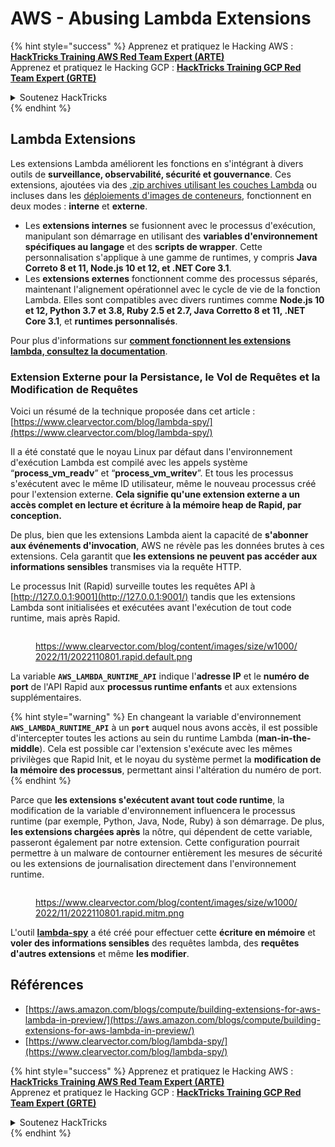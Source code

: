 # AWS - Abusing Lambda Extensions

{% hint style="success" %}
Apprenez et pratiquez le Hacking AWS :<img src="/.gitbook/assets/image.png" alt="" data-size="line">[**HackTricks Training AWS Red Team Expert (ARTE)**](https://training.hacktricks.xyz/courses/arte)<img src="/.gitbook/assets/image.png" alt="" data-size="line">\
Apprenez et pratiquez le Hacking GCP : <img src="/.gitbook/assets/image (2).png" alt="" data-size="line">[**HackTricks Training GCP Red Team Expert (GRTE)**<img src="/.gitbook/assets/image (2).png" alt="" data-size="line">](https://training.hacktricks.xyz/courses/grte)

<details>

<summary>Soutenez HackTricks</summary>

* Consultez les [**plans d'abonnement**](https://github.com/sponsors/carlospolop) !
* **Rejoignez le** 💬 [**groupe Discord**](https://discord.gg/hRep4RUj7f) ou le [**groupe Telegram**](https://t.me/peass) ou **suivez-nous** sur **Twitter** 🐦 [**@hacktricks\_live**](https://twitter.com/hacktricks\_live)**.**
* **Partagez des astuces de hacking en soumettant des PRs aux** [**HackTricks**](https://github.com/carlospolop/hacktricks) et [**HackTricks Cloud**](https://github.com/carlospolop/hacktricks-cloud) dépôts GitHub.

</details>
{% endhint %}

## Lambda Extensions

Les extensions Lambda améliorent les fonctions en s'intégrant à divers outils de **surveillance, observabilité, sécurité et gouvernance**. Ces extensions, ajoutées via des [.zip archives utilisant les couches Lambda](https://docs.aws.amazon.com/lambda/latest/dg/configuration-layers.html) ou incluses dans les [déploiements d'images de conteneurs](https://aws.amazon.com/blogs/compute/working-with-lambda-layers-and-extensions-in-container-images/), fonctionnent en deux modes : **interne** et **externe**.

* Les **extensions internes** se fusionnent avec le processus d'exécution, manipulant son démarrage en utilisant des **variables d'environnement spécifiques au langage** et des **scripts de wrapper**. Cette personnalisation s'applique à une gamme de runtimes, y compris **Java Correto 8 et 11, Node.js 10 et 12, et .NET Core 3.1**.
* Les **extensions externes** fonctionnent comme des processus séparés, maintenant l'alignement opérationnel avec le cycle de vie de la fonction Lambda. Elles sont compatibles avec divers runtimes comme **Node.js 10 et 12, Python 3.7 et 3.8, Ruby 2.5 et 2.7, Java Corretto 8 et 11, .NET Core 3.1**, et **runtimes personnalisés**.

Pour plus d'informations sur [**comment fonctionnent les extensions lambda, consultez la documentation**](https://docs.aws.amazon.com/lambda/latest/dg/runtimes-extensions-api.html).

### Extension Externe pour la Persistance, le Vol de Requêtes et la Modification de Requêtes

Voici un résumé de la technique proposée dans cet article : [https://www.clearvector.com/blog/lambda-spy/](https://www.clearvector.com/blog/lambda-spy/)

Il a été constaté que le noyau Linux par défaut dans l'environnement d'exécution Lambda est compilé avec les appels système “**process\_vm\_readv**” et “**process\_vm\_writev**”. Et tous les processus s'exécutent avec le même ID utilisateur, même le nouveau processus créé pour l'extension externe. **Cela signifie qu'une extension externe a un accès complet en lecture et écriture à la mémoire heap de Rapid, par conception.**

De plus, bien que les extensions Lambda aient la capacité de **s'abonner aux événements d'invocation**, AWS ne révèle pas les données brutes à ces extensions. Cela garantit que **les extensions ne peuvent pas accéder aux informations sensibles** transmises via la requête HTTP.

Le processus Init (Rapid) surveille toutes les requêtes API à [http://127.0.0.1:9001](http://127.0.0.1:9001/) tandis que les extensions Lambda sont initialisées et exécutées avant l'exécution de tout code runtime, mais après Rapid.

<figure><img src="../../../../.gitbook/assets/image (90).png" alt=""><figcaption><p><a href="https://www.clearvector.com/blog/content/images/size/w1000/2022/11/2022110801.rapid.default.png">https://www.clearvector.com/blog/content/images/size/w1000/2022/11/2022110801.rapid.default.png</a></p></figcaption></figure>

La variable **`AWS_LAMBDA_RUNTIME_API`** indique l'**adresse IP** et le **numéro de port** de l'API Rapid aux **processus runtime enfants** et aux extensions supplémentaires.

{% hint style="warning" %}
En changeant la variable d'environnement **`AWS_LAMBDA_RUNTIME_API`** à un **`port`** auquel nous avons accès, il est possible d'intercepter toutes les actions au sein du runtime Lambda (**man-in-the-middle**). Cela est possible car l'extension s'exécute avec les mêmes privilèges que Rapid Init, et le noyau du système permet la **modification de la mémoire des processus**, permettant ainsi l'altération du numéro de port.
{% endhint %}

Parce que **les extensions s'exécutent avant tout code runtime**, la modification de la variable d'environnement influencera le processus runtime (par exemple, Python, Java, Node, Ruby) à son démarrage. De plus, **les extensions chargées après** la nôtre, qui dépendent de cette variable, passeront également par notre extension. Cette configuration pourrait permettre à un malware de contourner entièrement les mesures de sécurité ou les extensions de journalisation directement dans l'environnement runtime.

<figure><img src="../../../../.gitbook/assets/image (3) (4).png" alt=""><figcaption><p><a href="https://www.clearvector.com/blog/content/images/size/w1000/2022/11/2022110801.rapid.mitm.png">https://www.clearvector.com/blog/content/images/size/w1000/2022/11/2022110801.rapid.mitm.png</a></p></figcaption></figure>

L'outil [**lambda-spy**](https://github.com/clearvector/lambda-spy) a été créé pour effectuer cette **écriture en mémoire** et **voler des informations sensibles** des requêtes lambda, des **requêtes d'autres extensions** et même **les modifier**.

## Références

* [https://aws.amazon.com/blogs/compute/building-extensions-for-aws-lambda-in-preview/](https://aws.amazon.com/blogs/compute/building-extensions-for-aws-lambda-in-preview/)
* [https://www.clearvector.com/blog/lambda-spy/](https://www.clearvector.com/blog/lambda-spy/)

{% hint style="success" %}
Apprenez et pratiquez le Hacking AWS :<img src="/.gitbook/assets/image.png" alt="" data-size="line">[**HackTricks Training AWS Red Team Expert (ARTE)**](https://training.hacktricks.xyz/courses/arte)<img src="/.gitbook/assets/image.png" alt="" data-size="line">\
Apprenez et pratiquez le Hacking GCP : <img src="/.gitbook/assets/image (2).png" alt="" data-size="line">[**HackTricks Training GCP Red Team Expert (GRTE)**<img src="/.gitbook/assets/image (2).png" alt="" data-size="line">](https://training.hacktricks.xyz/courses/grte)

<details>

<summary>Soutenez HackTricks</summary>

* Consultez les [**plans d'abonnement**](https://github.com/sponsors/carlospolop) !
* **Rejoignez le** 💬 [**groupe Discord**](https://discord.gg/hRep4RUj7f) ou le [**groupe Telegram**](https://t.me/peass) ou **suivez-nous** sur **Twitter** 🐦 [**@hacktricks\_live**](https://twitter.com/hacktricks\_live)**.**
* **Partagez des astuces de hacking en soumettant des PRs aux** [**HackTricks**](https://github.com/carlospolop/hacktricks) et [**HackTricks Cloud**](https://github.com/carlospolop/hacktricks-cloud) dépôts GitHub.

</details>
{% endhint %}
